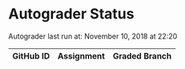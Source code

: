 # Autograder Status
Autograder last run at: November 10, 2018 at 22:20

| GitHub ID | Assignment | Graded Branch |
|-----------|------------|---------------|
